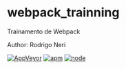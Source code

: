 # webpack_trainning

Trainamento de Webpack 

Author:  Rodrigo Neri

[![AppVeyor](https://img.shields.io/appveyor/ci/gruntjs/grunt.svg)]() [![apm](https://img.shields.io/apm/l/vim-mode.svg)]() [![node](https://img.shields.io/node/v/passport.svg)]()
